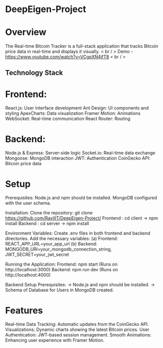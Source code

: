# DeepEigen-Project
# Overview
The Real-time Bitcoin Tracker is a full-stack application that tracks Bitcoin price data in real-time and displays it visually. < br / >
Demo - https://www.youtube.com/watch?v=VCgpXN4jfT8 < br / >

## Technology Stack

# Frontend:
React.js: User interface development
Ant Design: UI components and styling
ApexCharts: Data visualization
Framer Motion: Animations
WebSocket: Real-time communication
React Router: Routing

# Backend:
Node.js & Express: Server-side logic
Socket.io: Real-time data exchange
Mongoose: MongoDB interaction
JWT: Authentication
CoinGecko API: Bitcoin price data

# Setup
Prerequisites:
Node.js and npm should be installed.
MongoDB configured with the user schema.

Installation:
Clone the repository: git clone https://github.com/RaviIIT/DeepEigen-Project/
Frontend : cd client -> npm install
Backend : cd server -> npm install

Environment Variables:
Create .env files in both frontend and backend directories.
Add the necessary variables:
(a) Frontend: REACT_APP_URL=your_app_url
(b) Backend: MONGODB_URI=your_mongodb_connection_string, JWT_SECRET=your_jwt_secret

Running the Application:
Frontend: npm start (Runs on http://localhost:3000)
Backend: npm run dev (Runs on http://localhost:4000)

Backend Setup
Prerequisites: 
-> Node.js and npm should be installed.
-> Schema of Database for Users in MongoDB created.

# Features
Real-time Data Tracking: Automatic updates from the CoinGecko API.
Visualizations: Dynamic charts showing the latest Bitcoin prices.
User Authentication: JWT-based session management.
Smooth Animations: Enhancing user experience with Framer Motion.
